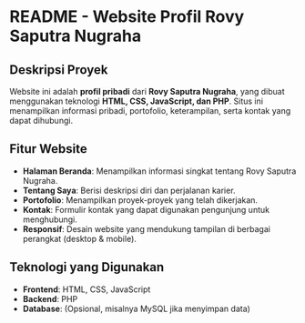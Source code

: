 # README - Website Profil Rovy Saputra Nugraha  

## Deskripsi Proyek  
Website ini adalah **profil pribadi** dari **Rovy Saputra Nugraha**, yang dibuat menggunakan teknologi **HTML, CSS, JavaScript, dan PHP**. Situs ini menampilkan informasi pribadi, portofolio, keterampilan, serta kontak yang dapat dihubungi.  

## Fitur Website  
- **Halaman Beranda**: Menampilkan informasi singkat tentang Rovy Saputra Nugraha.  
- **Tentang Saya**: Berisi deskripsi diri dan perjalanan karier.  
- **Portofolio**: Menampilkan proyek-proyek yang telah dikerjakan.  
- **Kontak**: Formulir kontak yang dapat digunakan pengunjung untuk menghubungi.  
- **Responsif**: Desain website yang mendukung tampilan di berbagai perangkat (desktop & mobile).  

## Teknologi yang Digunakan  
- **Frontend**: HTML, CSS, JavaScript  
- **Backend**: PHP  
- **Database**: (Opsional, misalnya MySQL jika menyimpan data)  
